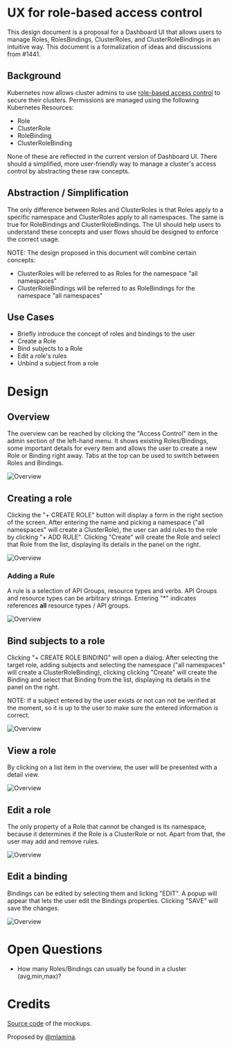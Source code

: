 # UX for role-based access control

This design document is a proposal for a Dashboard UI that
allows users to manage Roles, RolesBindings, ClusterRoles, and 
ClusterRoleBindings in an intuitive way. This document is a 
formalization of ideas and discussions from #1441.

## Background

Kubernetes now allows cluster admins to use 
[role-based access control](http://kubernetes.io/docs/admin/authorization/) to secure their clusters. 
Permissions are managed using the following Kubernetes Resources:
* Role
* ClusterRole
* RoleBinding
* ClusterRoleBinding

None of these are reflected in the current version of Dashboard UI. There should a simplified, 
more user-friendly way to manage a cluster's access control by abstracting these raw concepts.


## Abstraction / Simplification

The only difference between Roles and ClusterRoles is that Roles apply to a specific namespace 
and ClusterRoles apply to all namespaces. The same is true for RoleBindings and ClusterRoleBindings. 
The UI should help users to understand these concepts and user flows should be designed to enforce
the correct usage. 

NOTE: The design proposed in this document will combine certain concepts:
* ClusterRoles will be referred to as Roles for the namespace "all namespaces"
* ClusterRoleBindings will be referred to as RoleBindings for the namespace "all namespaces"

## Use Cases

* Briefly introduce the concept of roles and bindings to the user
* Create a Role
* Bind subjects to a Role
* Edit a role's rules
* Unbind a subject from a role

# Design



## Overview

The overview can be reached by clicking the "Access Control" item in the admin section of the
left-hand menu. It shows existing Roles/Bindings, some important details for every item and allows
the user to create a new Role or Binding right away. Tabs at the top can be used to switch 
between Roles and Bindings.

![Overview](mockups/21-11-2016-access-control/overview.png)

## Creating a role

Clicking the "+ CREATE ROLE" button will display a form in the right section of the screen. 
After entering the name and picking a namespace ("all namespaces" will create a ClusterRole),
the user can add rules to the role by clicking "+ ADD RULE". Clicking "Create" will create the Role and select that 
Role from the list, displaying its details in the panel on the right.

![Overview](mockups/21-11-2016-access-control/create-role.png)

### Adding a Rule

A rule is a selection of API Groups, resource types and verbs. API Groups and resource types 
can be arbitrary strings. Entering "*" indicates references __all__ resource types / API groups.

![Overview](mockups/21-11-2016-access-control/new-rule.png)

## Bind subjects to a role

Clicking "+ CREATE ROLE BINDING" will open a dialog. After selecting the
target role, adding subjects and selecting the namespace ("all namespaces" will create a ClusterRoleBinding), 
clicking clicking "Create" will create the Binding and select that 
Binding from the list, displaying its details in the panel on the right.

NOTE: If a subject entered by the user exists or not can not be verified at the moment, so it is up to the 
user to make sure the entered information is correct.

![Overview](mockups/21-11-2016-access-control/create-binding.png)

## View a role

By clicking on a list item in the overview, the user will be presented with a detail view.

![Overview](mockups/21-11-2016-access-control/view-role.png)

## Edit a role

The only property of a Role that cannot be changed is its namespace, because it determines
if the Role is a ClusterRole or not. Apart from that, the user may add and remove rules.

![Overview](mockups/21-11-2016-access-control/edit-role.png)

## Edit a binding

Bindings can be edited by selecting them and licking "EDIT". A popup will appear that lets the user 
edit the Bindings properties. Clicking "SAVE" will save the changes.

![Overview](mockups/21-11-2016-access-control/edit-role-binding.png)

# Open Questions
* How many Roles/Bindings can usually be found in a cluster (avg,min,max)?

# Credits
[Source code](mockups/21-11-2016-access-control/dashboard-rbac-ui.bmpr)
of the mockups.

Proposed by [@mlamina](https://github.com/mlamina).
